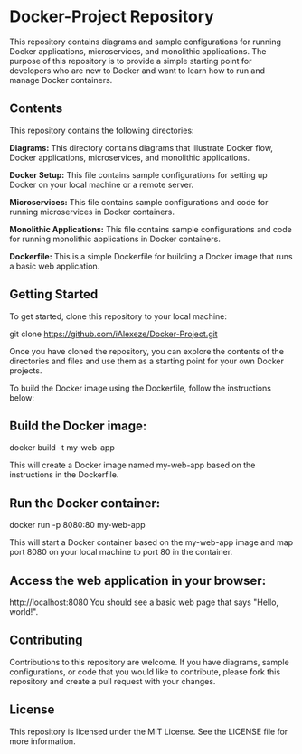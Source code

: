 # Docker-Project Repository
This repository contains diagrams and sample configurations for running Docker applications, microservices, and monolithic applications. 
The purpose of this repository is to provide a simple starting point for developers who are new to Docker and want to learn how to run and manage Docker containers.

## Contents

This repository contains the following directories:

**Diagrams:** This directory contains diagrams that illustrate Docker flow, Docker applications, microservices, and monolithic applications.

**Docker Setup:** This file contains sample configurations for setting up Docker on your local machine or a remote server.

**Microservices:** This file contains sample configurations and code for running microservices in Docker containers.

**Monolithic Applications:** This file contains sample configurations and code for running monolithic applications in Docker containers.
 
**Dockerfile:** This is a simple Dockerfile for building a Docker image that runs a basic web application.

## Getting Started
To get started, clone this repository to your local machine:


git clone https://github.com/iAlexeze/Docker-Project.git

Once you have cloned the repository, you can explore the contents of the directories and files and use them as a starting point for your own Docker projects.

To build the Docker image using the Dockerfile, follow the instructions below:

## Build the Docker image:

docker build -t my-web-app

This will create a Docker image named my-web-app based on the instructions in the Dockerfile.

## Run the Docker container:

docker run -p 8080:80 my-web-app

This will start a Docker container based on the my-web-app image and map port 8080 on your local machine to port 80 in the container.

## Access the web application in your browser:

http://localhost:8080
You should see a basic web page that says "Hello, world!".


## Contributing

Contributions to this repository are welcome. If you have diagrams, sample configurations, or code that you would like to contribute, please fork this repository and create a pull request with your changes.

## License

This repository is licensed under the MIT License. See the LICENSE file for more information.



